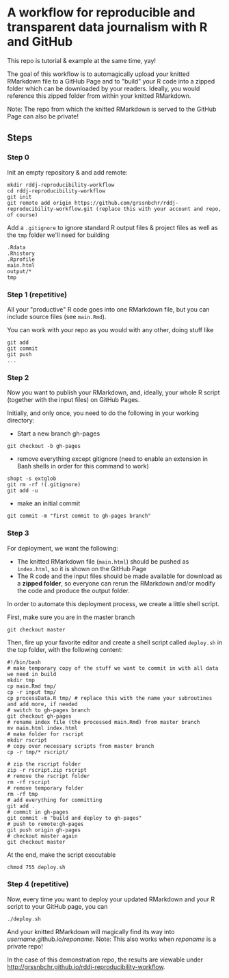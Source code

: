 # A workflow for reproducible and transparent data journalism with R and GitHub

This repo is tutorial & example at the same time, yay!

The goal of this workflow is to automagically upload your knitted RMarkdown file to a GitHub Page and to "build" your R code into a zipped folder
which can be downloaded by your readers. Ideally, you would reference this zipped folder from within your knitted RMarkdown. 

Note: The repo from which the knitted RMarkdown is served to the GitHub Page can also be private! 

## Steps

### Step 0

Init an empty repository & and add remote:
```
mkdir rddj-reproducibility-workflow
cd rddj-reproducibility-workflow
git init
git remote add origin https://github.com/grssnbchr/rddj-reproducibility-workflow.git (replace this with your account and repo, of course)
```

Add a `.gitignore` to ignore standard R output files & project files as well as the `tmp` folder we'll need for building
```
.Rdata
.Rhistory
.Rprofile
main.html
output/*
tmp
```

### Step 1 (repetitive)

All your "productive" R code goes into one RMarkdown file, but you can include source files (see `main.Rmd`).

You can work with your repo as you would with any other, doing stuff like
```
git add
git commit
git push
...
```

### Step 2

Now you want to publish your RMarkdown, and, ideally, your whole R script (together with the input files) on GitHub Pages. 

Initially, and only once, you need to do the following in your working directory:

* Start a new branch gh-pages

```
git checkout -b gh-pages
```

* remove everything except gitignore (need to enable an extension in Bash shells in order for this command to work)
```
shopt -s extglob
git rm -rf !(.gitignore)
git add -u
```

* make an initial commit
```
git commit -m "first commit to gh-pages branch"
```

### Step 3
For deployment, we want the following: 

* The knitted RMarkdown file (`main.html`) should be pushed as `ìndex.html`, so it is shown on the GitHub Page
* The R code and the input files should be made available for download as a **zipped folder**, so everyone can rerun the RMarkdown and/or modify the code and produce the output folder.

In order to automate this deployment process, we create a little shell script.

First, make sure you are in the master branch
```
git checkout master
```

Then, fire up your favorite editor and create a shell script called `deploy.sh` in the top folder, with the following content:

```
#!/bin/bash
# make temporary copy of the stuff we want to commit in with all data we need in build
mkdir tmp
cp main.Rmd tmp/
cp -r input tmp/
cp processData.R tmp/ # replace this with the name your subroutines and add more, if needed
# switch to gh-pages branch
git checkout gh-pages
# rename index file (the processed main.Rmd) from master branch
mv main.html index.html
# make folder for rscript
mkdir rscript
# copy over necessary scripts from master branch 
cp -r tmp/* rscript/

# zip the rscript folder
zip -r rscript.zip rscript
# remove the rscript folder
rm -rf rscript
# remove temporary folder
rm -rf tmp
# add everything for committing
git add .
# commit in gh-pages
git commit -m "build and deploy to gh-pages"
# push to remote:gh-pages
git push origin gh-pages 
# checkout master again
git checkout master
```
At the end, make the script executable 
```
chmod 755 deploy.sh
```

### Step 4 (repetitive)

Now, every time you want to deploy your updated RMarkdown and your R script to your GitHub page, you can 

```
./deploy.sh
```

And your knitted RMarkdown will magically find its way into *username*.github.io/*reponame*.
Note: This also works when *reponame* is a private repo!

In the case of this demonstration repo, the results are viewable under http://grssnbchr.github.io/rddj-reproducibility-workflow.
